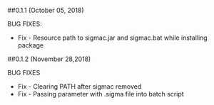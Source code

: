 ##0.1.1 (October 05, 2018)

BUG FIXES:

* Fix - Resource path to sigmac.jar and sigmac.bat while installing package

##0.1.2 (November 28,2018)

BUG FIXES

* Fix - Clearing PATH after sigmac removed
* Fix - Passing parameter with .sigma file into batch script